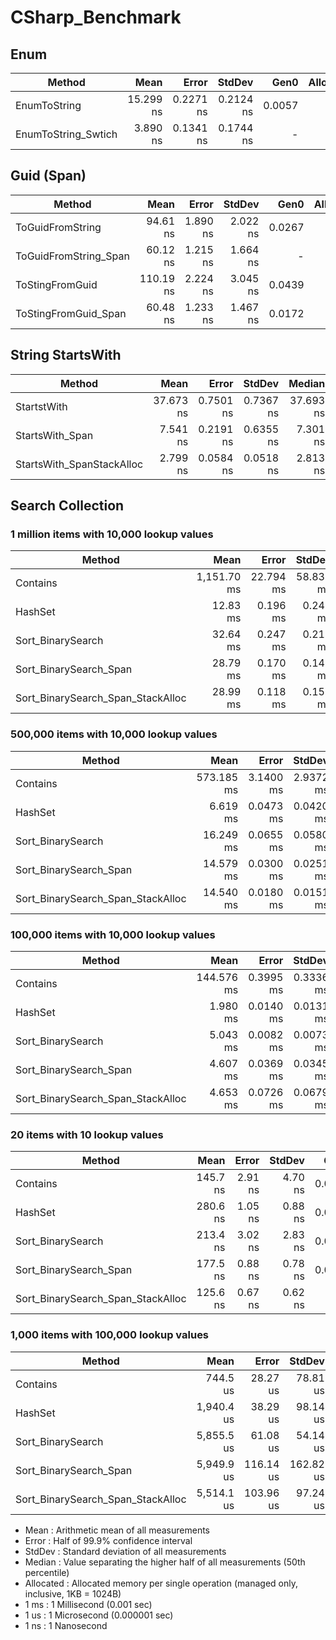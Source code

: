 
# CSharp_Benchmark



## Enum 
|                Method |      Mean |     Error |    StdDev |   Gen0 | Allocated |
|---------------------- |----------:|----------:|----------:|-------:|----------:|
|          EnumToString | 15.299 ns | 0.2271 ns | 0.2124 ns | 0.0057 |      24 B |
|   EnumToString_Swtich |  3.890 ns | 0.1341 ns | 0.1744 ns |      - |         - |

## Guid (Span)
|                Method |      Mean |    Error |   StdDev |   Gen0 | Allocated |
|---------------------- |----------:|---------:|---------:|-------:|----------:|
|      ToGuidFromString |  94.61 ns | 1.890 ns | 2.022 ns | 0.0267 |     112 B |
| ToGuidFromString_Span |  60.12 ns | 1.215 ns | 1.664 ns |      - |         - |
|       ToStingFromGuid | 110.19 ns | 2.224 ns | 3.045 ns | 0.0439 |     184 B |
|  ToStingFromGuid_Span |  60.48 ns | 1.233 ns | 1.467 ns | 0.0172 |      72 B |

## String StartsWith
|                    Method |      Mean |     Error |    StdDev |    Median |   Gen0 | Allocated |
|-------------------------- |----------:|----------:|----------:|----------:|-------:|----------:|
|                StartstWith | 37.673 ns | 0.7501 ns | 0.7367 ns | 37.693 ns |      - |         - |
|           StartsWith_Span |  7.541 ns | 0.2191 ns | 0.6355 ns |  7.301 ns | 0.0076 |      32 B |
| StartsWith_SpanStackAlloc |  2.799 ns | 0.0584 ns | 0.0518 ns |  2.813 ns |      - |         - |

## Search Collection<int> 
### 1 million items with 10,000 lookup values

|                            Method |        Mean |     Error |    StdDev | Allocated |
|---------------------------------- |------------:|----------:|----------:|----------:|
|                          Contains | 1,151.70 ms | 22.794 ms | 58.839 ms |   41032 B |
|                           HashSet |    12.83 ms |  0.196 ms |  0.241 ms |   58751 B |
|                 Sort_BinarySearch |    32.64 ms |  0.247 ms |  0.219 ms |   40158 B |
|            Sort_BinarySearch_Span |    28.79 ms |  0.170 ms |  0.142 ms |   40125 B |
| Sort_BinarySearch_Span_StackAlloc |    28.99 ms |  0.118 ms |  0.158 ms |      29 B |

### 500,000 items with 10,000 lookup values

|                            Method |       Mean |     Error |    StdDev |   Gen0 | Allocated |
|---------------------------------- |-----------:|----------:|----------:|-------:|----------:|
|                          Contains | 573.185 ms | 3.1400 ms | 2.9372 ms |      - |   41032 B |
|                           HashSet |   6.619 ms | 0.0473 ms | 0.0420 ms | 7.8125 |   58743 B |
|                 Sort_BinarySearch |  16.249 ms | 0.0655 ms | 0.0580 ms |      - |   40125 B |
|            Sort_BinarySearch_Span |  14.579 ms | 0.0300 ms | 0.0251 ms |      - |   40111 B |
| Sort_BinarySearch_Span_StackAlloc |  14.540 ms | 0.0180 ms | 0.0151 ms |      - |      15 B |

### 100,000 items with 10,000 lookup values

|                            Method |       Mean |     Error |    StdDev |   Gen0 | Allocated |
|---------------------------------- |-----------:|----------:|----------:|-------:|----------:|
|                          Contains | 144.576 ms | 0.3995 ms | 0.3336 ms |      - |   40330 B |
|                           HashSet |   1.980 ms | 0.0140 ms | 0.0131 ms | 7.8125 |   58740 B |
|                 Sort_BinarySearch |   5.043 ms | 0.0082 ms | 0.0073 ms |      - |   40103 B |
|            Sort_BinarySearch_Span |   4.607 ms | 0.0369 ms | 0.0345 ms |      - |   40103 B |
| Sort_BinarySearch_Span_StackAlloc |   4.653 ms | 0.0726 ms | 0.0679 ms |      - |       7 B |

### 20 items with 10 lookup values

|                            Method |     Mean |   Error |  StdDev |   Gen0 | Allocated |
|---------------------------------- |---------:|--------:|--------:|-------:|----------:|
|                          Contains | 145.7 ns | 2.91 ns | 4.70 ns | 0.0215 |     136 B |
|                           HashSet | 280.6 ns | 1.05 ns | 0.88 ns | 0.0381 |     240 B |
|                 Sort_BinarySearch | 213.4 ns | 3.02 ns | 2.83 ns | 0.0215 |     136 B |
|            Sort_BinarySearch_Span | 177.5 ns | 0.88 ns | 0.78 ns | 0.0215 |     136 B |
| Sort_BinarySearch_Span_StackAlloc | 125.6 ns | 0.67 ns | 0.62 ns |      - |         - |

### 1,000 items with 100,000 lookup values

|                            Method |       Mean |     Error |    StdDev |     Gen0 |     Gen1 |     Gen2 | Allocated |
|---------------------------------- |-----------:|----------:|----------:|---------:|---------:|---------:|----------:|
|                          Contains |   744.5 us |  28.27 us |  78.81 us | 124.0234 | 124.0234 | 124.0234 |  400180 B |
|                           HashSet | 1,940.4 us |  38.29 us |  98.14 us | 119.1406 |  89.8438 |  83.9844 |  538750 B |
|                 Sort_BinarySearch | 5,855.5 us |  61.08 us |  54.14 us | 117.1875 | 117.1875 | 117.1875 |  400182 B |
|            Sort_BinarySearch_Span | 5,949.9 us | 116.14 us | 162.82 us | 117.1875 | 117.1875 | 117.1875 |  400182 B |
| Sort_BinarySearch_Span_StackAlloc | 5,514.1 us | 103.96 us |  97.24 us |        - |        - |        - |       7 B |

  - Mean      : Arithmetic mean of all measurements
  - Error     : Half of 99.9% confidence interval
  - StdDev    : Standard deviation of all measurements
  - Median    : Value separating the higher half of all measurements (50th percentile)
  - Allocated : Allocated memory per single operation (managed only, inclusive, 1KB = 1024B)
  - 1 ms      : 1 Millisecond (0.001 sec)
  - 1 us      : 1 Microsecond (0.000001 sec)
  - 1 ns      : 1 Nanosecond




